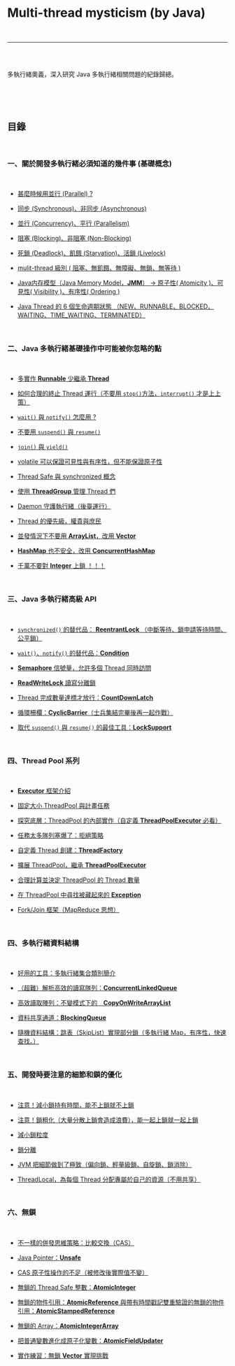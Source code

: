 # Multi-thread mysticism (by Java)

<br>

---

<br>
<br>

多執行緒奧義，深入研究 Java 多執行緒相關問題的紀錄歸總。

<br>
<br>
<br>

## 目錄

<br>

### 一、關於開發多執行緒必須知道的幾件事 (基礎概念)

 <br>

* [甚麼時候用並行 (Parallel) ?](note/basic/whenToUseParallel.md)

* [同步 (Synchronous)、非同步 (Asynchronous)](note/basic/synchronousAndAsynchronous.md)

* [並行 (Concurrency)、平行 (Parallelism)](note/basic/concurrencyAndParallelism.md)

* [阻塞 (Blocking)、非阻塞 (Non-Blocking)](note/basic/blockingAndNonBlocking.md)

* [死鎖 (Deadlock)、飢餓 (Starvation)、活鎖 (Livelock)](note/basic/deadlockStarvationLivelock.md)

* [mulit-thread 級別 ( 阻塞、無飢餓、無障礙、無鎖、無等待 )](note/basic/multiThreadGrading.md)

* [Java内存模型（Java Memory Model，__JMM__）
  -> 原子性( Atomicity )、可見性( Visibility )、有序性( Ordering )](note/basic/JMM.md)

* [Java Thread 的 6 個生命週期狀態 （NEW、RUNNABLE、BLOCKED、WAITING、TIME_WAITING、TERMINATED）](note/basic/threadsLifeCycle.md)

  <br>
  
### 二、Java 多執行緒基礎操作中可能被你忽略的點

  <br>

  * [多實作 __Runnable__ 少繼承 __Thread__](note/likelyToBeIgnore/runnableVsThread.md)

  * [如何合理的終止 Thread 運行（不要用 `stop()`方法，`interrupt()` 才是上上策）](note/likelyToBeIgnore/howToWStopThread.md)

  * [`wait()` 與 `notify()` 怎麼用 ?](note/likelyToBeIgnore/waitAndNotify.md)

  * [不要用 `suspend()` 與 `resume()`](note/likelyToBeIgnore/suspendAndResume.md)

  * [`join()` 與 `yield()`](note/likelyToBeIgnore/joinAndYield.md)

  * [volatile 可以保證可見性與有序性，但不能保證原子性](note/likelyToBeIgnore/volatile.md)

  * [Thread Safe 與 synchronized 概念](note/likelyToBeIgnore/threadSafeAndSynchronized.md)

  * [使用 __ThreadGroup__ 管理 Thread 們](note/likelyToBeIgnore/threadGroup.md)

  * [Daemon 守護執行緒（後臺運行）](note/likelyToBeIgnore/daemon.md)

  * [Thread 的優先級，權貴與庶民](note/likelyToBeIgnore/threadPrioity.md)

  * [並發情況下不要用 __ArrayList__，改用 __Vector__](note/likelyToBeIgnore/arrayList.md)

  * [__HashMap__ 也不安全，改用 __ConcurrentHashMap__](note/likelyToBeIgnore/hashMap.md)

  * [千萬不要對 __Integer__ 上鎖 ！！！](note/likelyToBeIgnore/dontLockInt.md)

  <br>

### 三、Java 多執行緒高級 API

  <br>


  * [`synchronized()` 的替代品： __ReentrantLock__ （中斷等待、鎖申請等待時間、公平鎖）](note/highLevelAPI/ReentrantLock.md)

  * [`wait()`、`notify()` 的替代品：__Condition__](note/highLevelAPI/Condition.md)

  * [__Semaphore__ 信號量，允許多個 Thread 同時訪問](note/highLevelAPI/Semaphore.md)

  * [__ReadWriteLock__ 讀寫分離鎖](note/highLevelAPI/ReadWriteLock.md)

  * [Thread 完成數量達標才放行：__CountDownLatch__](note/highLevelAPI/CountDownLatch.md)

  * [循環柵欄：__CyclicBarrier__（士兵集結完畢後再一起作戰）](note/highLevelAPI/CyclicBarrier.md)

  * [取代 `suspend()` 與 `resume()` 的最佳工具：__LockSupport__](note/highLevelAPI/LockSupport.md)

  <br>

  ### 四、Thread Pool 系列

  <br>

  * [__Executor__ 框架介紹](note/threadPool/Executor.md)

  * [固定大小 ThreadPool 與計畫任務](note/threadPool/fixThreadPoolNScheduledThreadPool.md)

  * [探究底層：ThreadPool 的內部實作（自定義 __ThreadPoolExecutor__ 必看）](note/threadPool/howToImpl.md)

  * [任務太多隊列塞爆了：拒絕策略](note/threadPool/rejectHandler.md)

  * [自定義 Thread 創建：__ThreadFactory__](note/threadPool/threadFactory.md)

  * [擴展 ThreadPool，繼承 __ThreadPoolExecutor__](note/threadPool/extendsExecutorPoolExecutor.md)

  * [合理計算並決定 ThreadPool 的 Thread 數量](note/threadPool/computeSuitableThreadCount.md)

  * [在 ThreadPool 中尋找被藏起來的 __Exception__](note/threadPool/findException.md)

  * [Fork/Join 框架（MapReduce 思想）](note/threadPool/forkNJoin.md)

  <br>

  ### 四、多執行緒資料結構

  <br>

  * [好用的工具：多執行緒集合類別簡介](note/dataStructures/intro.md)

  * [（超難）解析高效的讀寫隊列：__ConcurrentLinkedQueue__](note/dataStructures/concurrentLinkedQueue.md)

  * [高效讀取陣列：不變模式下的　__CopyOnWriteArrayList__](note/dataStructures/copyOnWriteArrayList.md)

  * [資料共享通道：__BlockingQueue__](note/dataStructures/blockingQueue.md)

  * [隨機資料結構：跳表（SkipList）實現部分鎖（多執行緒 Map，有序性，快速查找。）](note/dataStructures/skipList.md)


<br>

### 五、開發時要注意的細節和鎖的優化

<br>

* [注意！減小鎖持有時間，能不上鎖就不上鎖](note/advancedConception/dontLockIfPossible.md)

* [注意！鎖粗化（大量分散上鎖會造成浪費），能一起上鎖就一起上鎖](note/advancedConception/LockCoarsening.md)

* [減小鎖粒度](note/advancedConception/Lockgranularity.md)

* [鎖分離](note/advancedConception/LockSeparate.md)

* [JVM 把細節做到了極致（偏向鎖、輕量級鎖、自旋鎖、鎖消除）](note/advancedConception/JvmKeepImproving.md)

* [ThreadLocal，為每個 Thread 分配專屬於自己的資源（不用共享）](note/advancedConception/ThreadLocal.md)

<br>

### 六、無鎖

<br>

* [不一樣的併發思維策略：比較交換（CAS）](note/noLock/CAS.md)

* [Java Pointer：__Unsafe__](note/noLock/Unsafe.md)

* [CAS 原子性操作的不足（被修改後實際值不變）](note/noLock/CASProblem.md)

* [無鎖的 Thread Safe 整數：__AtomicInteger__](note/noLock/AtomicInteger.md)

* [無鎖的物件引用：__AtomicReference__ 與帶有時間戳記雙重驗證的無鎖的物件引用：__AtomicStampedReference__](note/noLock/AtomicReference.md)

* [無鎖的 Array：__AtomicIntegerArray__](note/noLock/AtomicIntegerArray.md)

* [把普通變數進化成原子化變數：__AtomicFieldUpdater__](note/noLock/AtomicFieldUpdater.md)

* [實作練習：無鎖 __Vector__ 實現挑戰](note/noLock/nonLockVector.md)
